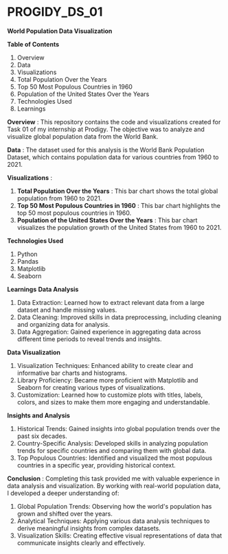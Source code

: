 # PROGIDY_DS_01

**World Population Data Visualization**

**Table of Contents**
1. Overview
2. Data
3. Visualizations
4. Total Population Over the Years
5. Top 50 Most Populous Countries in 1960
6. Population of the United States Over the Years
7. Technologies Used
8. Learnings

**Overview** : 
This repository contains the code and visualizations created for Task 01 of my internship at Prodigy. The objective was to analyze and visualize global population data from the World Bank.


**Data** : 
The dataset used for this analysis is the World Bank Population Dataset, which contains population data for various countries from 1960 to 2021.

**Visualizations** : 
1. **Total Population Over the Years** :
This bar chart shows the total global population from 1960 to 2021.
2. **Top 50 Most Populous Countries in 1960** :
This bar chart highlights the top 50 most populous countries in 1960.
3. **Population of the United States Over the Years** :
This bar chart visualizes the population growth of the United States from 1960 to 2021.

**Technologies Used**
1. Python
2. Pandas
3. Matplotlib
4. Seaborn

**Learnings**
**Data Analysis** 
1. Data Extraction: Learned how to extract relevant data from a large dataset and handle missing values.
2. Data Cleaning: Improved skills in data preprocessing, including cleaning and organizing data for analysis.
3. Data Aggregation: Gained experience in aggregating data across different time periods to reveal trends and insights.

**Data Visualization**
1. Visualization Techniques: Enhanced ability to create clear and informative bar charts and histograms.
2. Library Proficiency: Became more proficient with Matplotlib and Seaborn for creating various types of visualizations.
3. Customization: Learned how to customize plots with titles, labels, colors, and sizes to make them more engaging and understandable.

**Insights and Analysis**
1. Historical Trends: Gained insights into global population trends over the past six decades.
2. Country-Specific Analysis: Developed skills in analyzing population trends for specific countries and comparing them with global data.
3. Top Populous Countries: Identified and visualized the most populous countries in a specific year, providing historical context.

**Conclusion** : 
Completing this task provided me with valuable experience in data analysis and visualization. By working with real-world population data, I developed a deeper understanding of:
1. Global Population Trends: Observing how the world's population has grown and shifted over the years.
2. Analytical Techniques: Applying various data analysis techniques to derive meaningful insights from complex datasets.
3. Visualization Skills: Creating effective visual representations of data that communicate insights clearly and effectively.
